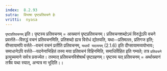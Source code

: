 ```yaml
---
index:  8.2.93
sutra:  विभाषा पृष्टप्रतिवचने हेः
vritti:  nyasa
---
```


`पृष्टप्रतिवचनम्` इति। पृष्टस्य प्रतिवचनम् = आख्यानं पृष्टप्रतिवचनम्। प्रतिवचनशब्दोऽयं विरुद्धेऽपि वचने प्रवर्त्तते--विरुद्धं वचनं प्रतिवचनमिति, प्रतिशब्दो ह्यत्र विरोधं द्योतयति, यथा--प्रतिमल्लः, प्रतिगज इति; वीप्सायामपि वर्त्तते--वचनं वचनं प्रतीति प्रतिवचनम्, `यथार्थे यदव्ययम्` (2.1.6) इति दीप्सायामव्ययोभावः; समाधानेऽपि वर्त्तते--यदनेनाभिहितं तस्य मया प्रतिवचनं विहिनमिति, समाधिर्विहित इति गम्यते; तत्र `प्रतिवचने` इत्युच्यमाने सर्वत्र प्रसज्येत। तस्मात् प्रतिवचनविशेषार्थं पृष्टग्रहणम्। पृष्टस्य यत् प्रतिवचनम् = अर्थाख्यानं तत्रैव यथा स्यात्, अन्यत्र मा भूदिति।।

